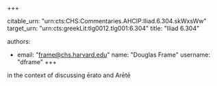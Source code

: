 +++


citable_urn: "urn:cts:CHS:Commentaries.AHCIP:Iliad.6.304.skWxsWw"
target_urn: "urn:cts:greekLit:tlg0012.tlg001:6.304"
title: "Iliad 6.304"

authors:
- email: "frame@chs.harvard.edu"
  name: "Douglas Frame"
  username: "dframe"
+++

<p>in the context of discussing ērato and Arētē</p>
